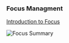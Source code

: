 ### Focus Managment
[Introduction to Focus](https://developers.google.com/web/fundamentals/accessibility/focus)

![Focus Summary](img/focus-management.png)
